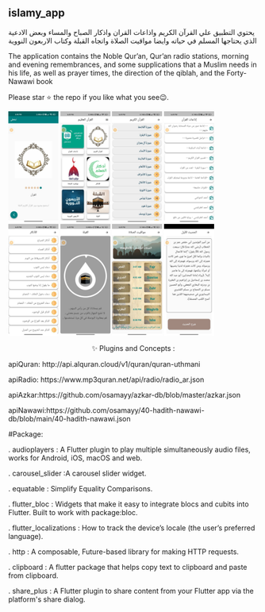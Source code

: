 ## islamy_app
يحتوي التطبيق علي القرآن الكريم واذاعات القران واذكار الصباح والمساء وبعض الادعية الذي يحتاجها المسلم في حياته وايضا مواقيت الصلاة واتجاه القبلة وكتاب الاربعون النووية
<p> The application contains the Noble Qur’an, Qur’an radio stations, morning and evening remembrances, and some supplications that a Muslim needs in his life, as well as prayer times, the direction of the qiblah, and the Forty-Nawawi book</p>
 
 Please star ⭐ the repo if you like what you see😉.

<img src="QuranScreens/boarding.jpeg" width="20%"></img>
<img src="QuranScreens/home.jpeg" width="20%"></img>
<img src="QuranScreens/quran.jpeg" width="20%"></img>
<img src="QuranScreens/radios.jpeg" width="20%"></img>
<img src="QuranScreens/azkar.jpeg" width="20%"></img>
<img src="QuranScreens/quibla.jpeg" width="20%"></img>
<img src="QuranScreens/times_prayer.jpeg" width="20%"></img>
<img src="QuranScreens/nawawi.jpeg" width="20%"></img>

<p align="center">
✨ Plugins and Concepts :
  <p>apiQuran: http://api.alquran.cloud/v1/quran/quran-uthmani</p>
  <p>apiRadio: https://www.mp3quran.net/api/radio/radio_ar.json</p>
  <p>apiAzkar:https://github.com/osamayy/azkar-db/blob/master/azkar.json</p>
  <p>apiNawawi:https://github.com/osamayy/40-hadith-nawawi-db/blob/main/40-hadith-nawawi.json</p>
  
 #Package: 
  
<p>. audioplayers : A Flutter plugin to play multiple simultaneously audio files, works for Android, iOS, macOS and web. </p>

 <p>. carousel_slider :A carousel slider widget. </p>
 
<p>. equatable : Simplify Equality Comparisons. </p>

<p>.  flutter_bloc : Widgets that make it easy to integrate blocs and cubits into Flutter. Built to work with package:bloc. </p>

 <p>. flutter_localizations : How to track the device’s locale (the user’s preferred language). </p>
 <p>. http : A composable, Future-based library for making HTTP requests.</p>
<p>.  clipboard : A flutter package that helps copy text to clipboard and paste from clipboard.</p>
<p>.  share_plus : A Flutter plugin to share content from your Flutter app via the platform's share dialog.</p>

<p align="center">


